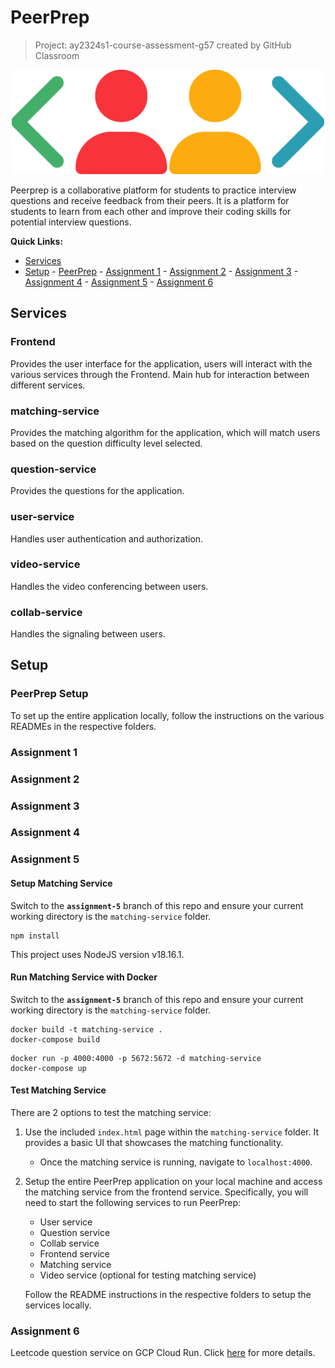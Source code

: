 # PeerPrep

> Project: ay2324s1-course-assessment-g57 created by GitHub Classroom

<p align="center">
    <img src="Frontend/public/logo.png" alt="peerprep logo" width="500px" />
</p>
<p>
Peerprep is a collaborative platform for students to practice interview questions and receive feedback from their peers. It is a platform for students to learn from each other and improve their coding skills for potential interview questions.
</p>

<p>
<b>Quick Links:</b>

-   [Services](#services)
-   [Setup](#setup) - [PeerPrep](#peerprep-setup) - [Assignment 1](#assignment-1) - [Assignment 2](#assignment-2) - [Assignment 3](#assignment-3) - [Assignment 4](#assignment-4) - [Assignment 5](#assignment-5) - [Assignment 6](#assignment-6)
</p>

## Services

### Frontend

Provides the user interface for the application, users will interact with the various services through the Frontend. Main hub for interaction between different services.

### matching-service

Provides the matching algorithm for the application, which will match users based on the question difficulty level selected.

### question-service

Provides the questions for the application.

### user-service

Handles user authentication and authorization.

### video-service

Handles the video conferencing between users.

### collab-service

Handles the signaling between users.

## Setup

### PeerPrep Setup

To set up the entire application locally, follow the instructions on the various READMEs in the respective folders.

### Assignment 1

### Assignment 2

### Assignment 3

### Assignment 4



### Assignment 5

#### Setup Matching Service

Switch to the **`assignment-5`** branch of this repo and ensure your current working directory is the `matching-service` folder.

```
npm install
```

This project uses NodeJS version v18.16.1.

#### Run Matching Service with Docker

Switch to the **`assignment-5`** branch of this repo and ensure your current working directory is the `matching-service` folder.

```
docker build -t matching-service .
docker-compose build
```

```
docker run -p 4000:4000 -p 5672:5672 -d matching-service
docker-compose up
```


#### Test Matching Service

There are 2 options to test the matching service:
1. Use the included `index.html` page within the `matching-service` folder. It provides a basic UI that showcases the matching functionality.

    - Once the matching service is running, navigate to `localhost:4000`.


2. Setup the entire PeerPrep application on your local machine and access the matching service from the frontend service. Specifically, you will need to start the following services to run PeerPrep:

    - User service
    - Question service
    - Collab service
    - Frontend service
    - Matching service
    - Video service (optional for testing matching service)

    Follow the README instructions in the respective folders to setup the services locally.



### Assignment 6

Leetcode question service on GCP Cloud Run. Click [here](https://github.com/CS3219-AY2324S1/ay2324s1-assignment-6-g57) for more details.
